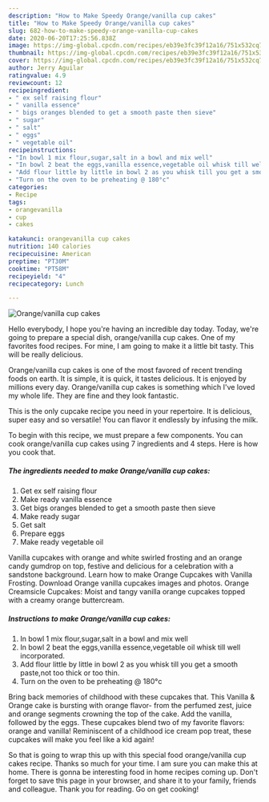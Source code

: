 ```yaml
---
description: "How to Make Speedy Orange/vanilla cup cakes"
title: "How to Make Speedy Orange/vanilla cup cakes"
slug: 682-how-to-make-speedy-orange-vanilla-cup-cakes
date: 2020-06-20T17:25:56.838Z
image: https://img-global.cpcdn.com/recipes/eb39e3fc39f12a16/751x532cq70/orangevanilla-cup-cakes-recipe-main-photo.jpg
thumbnail: https://img-global.cpcdn.com/recipes/eb39e3fc39f12a16/751x532cq70/orangevanilla-cup-cakes-recipe-main-photo.jpg
cover: https://img-global.cpcdn.com/recipes/eb39e3fc39f12a16/751x532cq70/orangevanilla-cup-cakes-recipe-main-photo.jpg
author: Jerry Aguilar
ratingvalue: 4.9
reviewcount: 12
recipeingredient:
- " ex self raising flour"
- " vanilla essence"
- " bigs oranges blended to get a smooth paste then sieve"
- " sugar"
- " salt"
- " eggs"
- " vegetable oil"
recipeinstructions:
- "In bowl 1 mix flour,sugar,salt in a bowl and mix well"
- "In bowl 2 beat the eggs,vanilla essence,vegetable oil whisk till well incorporated."
- "Add flour little by little in bowl 2 as you whisk till you get a smooth paste,not too thick or too thin."
- "Turn on the oven to be preheating @ 180°c"
categories:
- Recipe
tags:
- orangevanilla
- cup
- cakes

katakunci: orangevanilla cup cakes 
nutrition: 140 calories
recipecuisine: American
preptime: "PT30M"
cooktime: "PT58M"
recipeyield: "4"
recipecategory: Lunch

---
```



![Orange/vanilla cup cakes](https://img-global.cpcdn.com/recipes/eb39e3fc39f12a16/751x532cq70/orangevanilla-cup-cakes-recipe-main-photo.jpg)

Hello everybody, I hope you're having an incredible day today. Today, we're going to prepare a special dish, orange/vanilla cup cakes. One of my favorites food recipes. For mine, I am going to make it a little bit tasty. This will be really delicious.

Orange/vanilla cup cakes is one of the most favored of recent trending foods on earth. It is simple, it is quick, it tastes delicious. It is enjoyed by millions every day. Orange/vanilla cup cakes is something which I've loved my whole life. They are fine and they look fantastic.

This is the only cupcake recipe you need in your repertoire. It is delicious, super easy and so versatile! You can flavor it endlessly by infusing the milk.


To begin with this recipe, we must prepare a few components. You can cook orange/vanilla cup cakes using 7 ingredients and 4 steps. Here is how you cook that.

<!--inarticleads1-->

##### The ingredients needed to make Orange/vanilla cup cakes:

1. Get  ex self raising flour
1. Make ready  vanilla essence
1. Get  bigs oranges blended to get a smooth paste then sieve
1. Make ready  sugar
1. Get  salt
1. Prepare  eggs
1. Make ready  vegetable oil


Vanilla cupcakes with orange and white swirled frosting and an orange candy gumdrop on top, festive and delicious for a celebration with a sandstone background. Learn how to make Orange Cupcakes with Vanilla Frosting. Download Orange vanilla cupcakes images and photos. Orange Creamsicle Cupcakes: Moist and tangy vanilla orange cupcakes topped with a creamy orange buttercream. 

<!--inarticleads2-->

##### Instructions to make Orange/vanilla cup cakes:

1. In bowl 1 mix flour,sugar,salt in a bowl and mix well
1. In bowl 2 beat the eggs,vanilla essence,vegetable oil whisk till well incorporated.
1. Add flour little by little in bowl 2 as you whisk till you get a smooth paste,not too thick or too thin.
1. Turn on the oven to be preheating @ 180°c


Bring back memories of childhood with these cupcakes that. This Vanilla &amp; Orange cake is bursting with orange flavor- from the perfumed zest, juice and orange segments crowning the top of the cake. Add the vanilla, followed by the eggs. These cupcakes blend two of my favorite flavors: orange and vanilla! Reminiscent of a childhood ice cream pop treat, these cupcakes will make you feel like a kid again! 

So that is going to wrap this up with this special food orange/vanilla cup cakes recipe. Thanks so much for your time. I am sure you can make this at home. There is gonna be interesting food in home recipes coming up. Don't forget to save this page in your browser, and share it to your family, friends and colleague. Thank you for reading. Go on get cooking!
